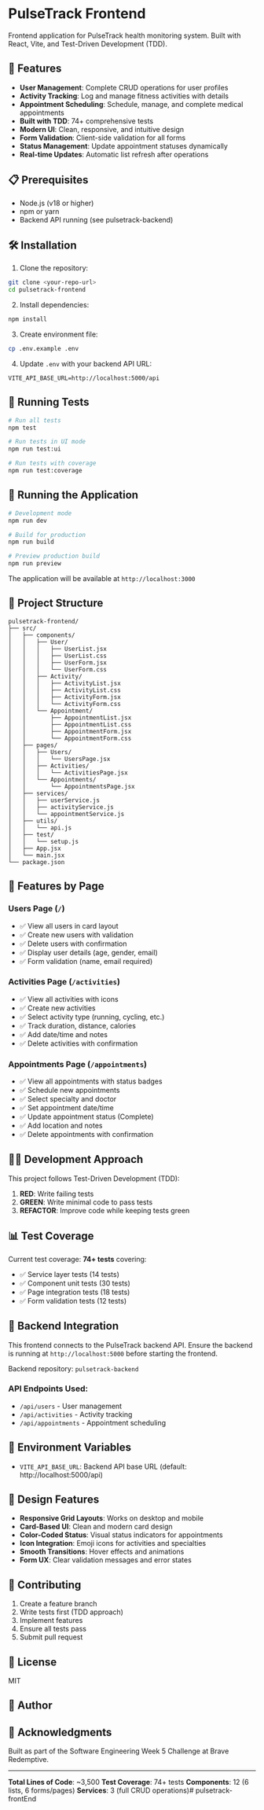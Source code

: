 # PulseTrack Frontend

Frontend application for PulseTrack health monitoring system. Built with React, Vite, and Test-Driven Development (TDD).

## 🚀 Features

- **User Management**: Complete CRUD operations for user profiles
- **Activity Tracking**: Log and manage fitness activities with details
- **Appointment Scheduling**: Schedule, manage, and complete medical appointments
- **Built with TDD**: 74+ comprehensive tests
- **Modern UI**: Clean, responsive, and intuitive design
- **Form Validation**: Client-side validation for all forms
- **Status Management**: Update appointment statuses dynamically
- **Real-time Updates**: Automatic list refresh after operations

## 📋 Prerequisites

- Node.js (v18 or higher)
- npm or yarn
- Backend API running (see pulsetrack-backend)

## 🛠️ Installation

1. Clone the repository:
```bash
git clone <your-repo-url>
cd pulsetrack-frontend
```

2. Install dependencies:
```bash
npm install
```

3. Create environment file:
```bash
cp .env.example .env
```

4. Update `.env` with your backend API URL:
```env
VITE_API_BASE_URL=http://localhost:5000/api
```

## 🧪 Running Tests
```bash
# Run all tests
npm test

# Run tests in UI mode
npm run test:ui

# Run tests with coverage
npm run test:coverage
```

## 🏃 Running the Application
```bash
# Development mode
npm run dev

# Build for production
npm run build

# Preview production build
npm run preview
```

The application will be available at `http://localhost:3000`

## 📁 Project Structure
```
pulsetrack-frontend/
├── src/
│   ├── components/
│   │   ├── User/
│   │   │   ├── UserList.jsx
│   │   │   ├── UserList.css
│   │   │   ├── UserForm.jsx
│   │   │   └── UserForm.css
│   │   ├── Activity/
│   │   │   ├── ActivityList.jsx
│   │   │   ├── ActivityList.css
│   │   │   ├── ActivityForm.jsx
│   │   │   └── ActivityForm.css
│   │   └── Appointment/
│   │       ├── AppointmentList.jsx
│   │       ├── AppointmentList.css
│   │       ├── AppointmentForm.jsx
│   │       └── AppointmentForm.css
│   ├── pages/
│   │   ├── Users/
│   │   │   └── UsersPage.jsx
│   │   ├── Activities/
│   │   │   └── ActivitiesPage.jsx
│   │   └── Appointments/
│   │       └── AppointmentsPage.jsx
│   ├── services/
│   │   ├── userService.js
│   │   ├── activityService.js
│   │   └── appointmentService.js
│   ├── utils/
│   │   └── api.js
│   ├── test/
│   │   └── setup.js
│   ├── App.jsx
│   └── main.jsx
└── package.json
```

## 🎨 Features by Page

### Users Page (`/`)
- ✅ View all users in card layout
- ✅ Create new users with validation
- ✅ Delete users with confirmation
- ✅ Display user details (age, gender, email)
- ✅ Form validation (name, email required)

### Activities Page (`/activities`)
- ✅ View all activities with icons
- ✅ Create new activities
- ✅ Select activity type (running, cycling, etc.)
- ✅ Track duration, distance, calories
- ✅ Add date/time and notes
- ✅ Delete activities with confirmation

### Appointments Page (`/appointments`)
- ✅ View all appointments with status badges
- ✅ Schedule new appointments
- ✅ Select specialty and doctor
- ✅ Set appointment date/time
- ✅ Update appointment status (Complete)
- ✅ Add location and notes
- ✅ Delete appointments with confirmation

## 🧑‍💻 Development Approach

This project follows Test-Driven Development (TDD):

1. **RED**: Write failing tests
2. **GREEN**: Write minimal code to pass tests
3. **REFACTOR**: Improve code while keeping tests green

## 📊 Test Coverage

Current test coverage: **74+ tests** covering:
- ✅ Service layer tests (14 tests)
- ✅ Component unit tests (30 tests)
- ✅ Page integration tests (18 tests)
- ✅ Form validation tests (12 tests)

## 🔗 Backend Integration

This frontend connects to the PulseTrack backend API. Ensure the backend is running at `http://localhost:5000` before starting the frontend.

Backend repository: `pulsetrack-backend`

### API Endpoints Used:
- `/api/users` - User management
- `/api/activities` - Activity tracking
- `/api/appointments` - Appointment scheduling

## 📝 Environment Variables

- `VITE_API_BASE_URL`: Backend API base URL (default: http://localhost:5000/api)

## 🎨 Design Features

- **Responsive Grid Layouts**: Works on desktop and mobile
- **Card-Based UI**: Clean and modern card design
- **Color-Coded Status**: Visual status indicators for appointments
- **Icon Integration**: Emoji icons for activities and specialties
- **Smooth Transitions**: Hover effects and animations
- **Form UX**: Clear validation messages and error states

## 🤝 Contributing

1. Create a feature branch
2. Write tests first (TDD approach)
3. Implement features
4. Ensure all tests pass
5. Submit pull request

## 📄 License

MIT

## 👤 Author



## 🙏 Acknowledgments

Built as part of the Software Engineering Week 5 Challenge at Brave Redemptive.

---

**Total Lines of Code**: ~3,500
**Test Coverage**: 74+ tests
**Components**: 12 (6 lists, 6 forms/pages)
**Services**: 3 (full CRUD operations)# pulsetrack-frontEnd
